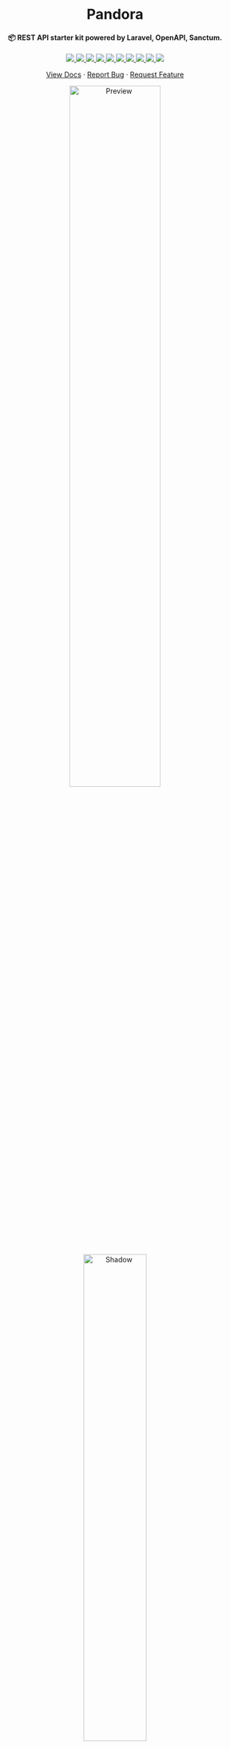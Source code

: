 <br/>

<p align="center">
  <h1 align="center">Pandora</h1>
  <h4 align="center">📦 REST API starter kit powered by Laravel, OpenAPI, Sanctum.</h4>

  <p align="center">
    <a href="https://github.com/arifszn/pandora/actions/workflows/test.yml">
      <img src="https://github.com/arifszn/pandora/actions/workflows/test.yml/badge.svg"/>
    </a>
    <a href="https://codeclimate.com/github/arifszn/pandora/maintainability">
        <img src="https://api.codeclimate.com/v1/badges/b7e6bf481e4061f3352a/maintainability" />
    </a>
    <a href="https://www.php.net">
        <img src="https://img.shields.io/badge/php-%3E%3D8.1-%23777BB4" />
    </a>
    <a href="https://laravel.com">
        <img src="https://img.shields.io/badge/laravel-9.x-%23EC4E3D" />
    </a>
    <a href="https://github.com/arifszn/pandora/issues">
      <img src="https://img.shields.io/github/issues/arifszn/pandora"/>
    </a>
    <a href="https://github.com/arifszn/pandora/stargazers">
      <img src="https://img.shields.io/github/stars/arifszn/pandora"/>
    </a>
    <a href="https://github.com/arifszn/pandora/blob/main/CONTRIBUTING.md">
      <img src="https://img.shields.io/badge/contributions-welcome-brightgreen.svg?style=flat"/>
    </a>
    <a href="https://github.com/arifszn/pandora/blob/main/LICENSE">
      <img src="https://img.shields.io/github/license/arifszn/pandora"/>
    </a>
    <a href="https://www.buymeacoffee.com/arifszn">
      <img src="https://img.shields.io/badge/sponsor-buy%20me%20a%20coffee-yellow?logo=buymeacoffee"/>
    </a>
    <a href="https://twitter.com/intent/tweet?url=https://github.com/arifszn/pandora&hashtags=php,opensource,laravel,webdev,api">
      <img src="https://img.shields.io/twitter/url?style=social&url=https%3A%2F%2Fgithub.com%2Farifszn%2Fpandora"/>
    </a>
  </p>

  <p align="center">
    <a href="https://arifszn.github.io/pandora">View Docs</a>
    ·
    <a href="https://github.com/arifszn/pandora/issues">Report Bug</a>
    ·
    <a href="https://github.com/arifszn/pandora/discussions">Request Feature</a>
  </p>
</p>

<p align="center">
  <a href="https://arifszn.github.io/pandora">
    <img src="https://raw.githubusercontent.com/arifszn/pandora/main/website/static/img/assets/redoc.png" alt="Preview" width="60%"/>
  </a>
  <br/>
  <a href="#arifszn"><img src="https://arifszn.github.io/assets/img/drop-shadow.png" width="50%" alt="Shadow"/></a>
</p>

**Pandora** is a modern, customized, feature-rich API starter kit to kickstart your next _REST_ API backend.

## Features

-   [Dockerized](https://arifszn.github.io/pandora/docs/installation#with-docker-sail)
-   [OpenAPI Specification](https://arifszn.github.io/pandora/docs/features/openapi-specification)
-   [Redoc](https://arifszn.github.io/pandora/docs/api-documentation/redoc)
-   [Swagger UI](https://arifszn.github.io/pandora/docs/api-documentation/swagger-ui)
-   [Service Repository Pattern](https://arifszn.github.io/pandora/docs/features/service-repository-pattern)
-   [Testing](https://arifszn.github.io/pandora/docs/features/testing)
-   [API Resource](https://arifszn.github.io/pandora/docs/features/api-resource)
-   [Code Style & Lint](https://arifszn.github.io/pandora/docs/features/code-style-and-lint)
-   [CI/CD](https://arifszn.github.io/pandora/docs/features/ci-cd)
-   [Log Viewer](https://arifszn.github.io/pandora/docs/features/log-viewer)

## Functionalities

-   [Multi Auth](https://arifszn.github.io/pandora/docs/functionalities/authentication)

<!-- -   REST API
-   Multi auth
-   Social Login
-   OpenAPI Specification
-   Swagger UI
-   Lint
-   PHPUnit Tests
-   Resource
-   Service Repository pattern
-   Optional Firebase Authentication -->

## Documentation

Complete documentation for Pandora can be found [here](https://arifszn.github.io/pandora).

<p>
  <a href="https://arifszn.github.io/pandora">
    <img src="https://user-images.githubusercontent.com/45073703/188283209-2ecb6fcb-b6e4-4e96-9ad4-168535ba10ce.png" alt="Documentation" width="70%"/>
  </a>
  <br/>
</p>

**The API documentation:**

-   [Redoc](https://arifszn.github.io/pandora/docs/api-documentation/redoc)
-   [Swagger UI](https://arifszn.github.io/pandora/docs/api-documentation/swagger-ui)

## Installation

**Prerequisite**

-   PHP 8.1

To setup Pandora, first clone the project and change the directory.

```sh
git clone https://github.com/arifszn/pandora.git
cd pandora
```

Then follow the process using either **[Docker](#with-docker-sail)** or **[Without Docker](#without-docker)** and you will have a fully running Laravel installation with Sanctum, all configured.

### With Docker (Sail)

[Laravel Sail](https://github.com/laravel/sail) is a light-weight command-line interface for interacting with Laravel's default Docker development environment.

1. Copy `.env.example` to `.env`:

    ```shell
    cp .env.example .env
    ```

2. Install the dependencies:

    ```shell
    docker run --rm \
        -u "$(id -u):$(id -g)" \
        -v $(pwd):/var/www/html \
        -w /var/www/html \
        laravelsail/php81-composer:latest \
        composer install --ignore-platform-reqs
    ```

3. Run the containers:

    ```shell
    ./vendor/bin/sail up -d
    ```

4. Generate application key:

    ```shell
    ./vendor/bin/sail artisan key:generate
    ```

5. Run database migration with seeder:

    ```shell
    ./vendor/bin/sail artisan migrate --seed
    ```

To learn more about Sail, visit the [official Doc](https://laravel.com/docs/9.x/sail).

### Without Docker

1. Copy `.env.example` to `.env`:

    ```shell
    cp .env.example .env
    ```

2. Install the dependencies:

    ```shell
    composer install
    ```

3. Generate application key:

    ```shell
    php artisan key:generate
    ```

4. Run database migration with seeder:

    ```shell
    php artisan migrate --seed
    ```

5. Start the local server:

    ```shell
    php artisan serve
    ```

## Support

<p>You can show your support by starring this project.</p>
<a href="https://github.com/arifszn/pandora/stargazers">
  <img src="https://img.shields.io/github/stars/arifszn/pandora?style=social" alt="Github Star">
</a>

## Contribute

To contribute, see the [contributing guide](https://github.com/arifszn/pandora/blob/main/CONTRIBUTING.md).

## Credits

This starter kit is inspired by the project [Hydra](https://github.com/hasinhayder/hydra).

## License

[MIT License](https://github.com/arifszn/pandora/blob/main/LICENSE)
